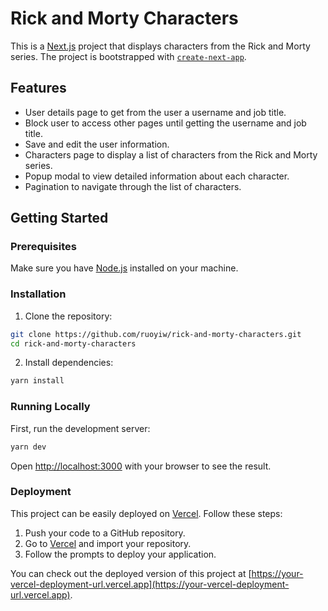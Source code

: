# Rick and Morty Characters

This is a [Next.js](https://nextjs.org) project that displays characters from the Rick and Morty series. The project is bootstrapped with [`create-next-app`](https://nextjs.org/docs/app/api-reference/cli/create-next-app).

## Features

- User details page to get from the user a username and job title.
- Block user to access other pages until getting the username and job title.
- Save and edit the user information.
- Characters page to display a list of characters from the Rick and Morty series.
- Popup modal to view detailed information about each character.
- Pagination to navigate through the list of characters.

## Getting Started

### Prerequisites

Make sure you have [Node.js](https://nodejs.org/) installed on your machine.

### Installation

1. Clone the repository:

```bash
git clone https://github.com/ruoyiw/rick-and-morty-characters.git
cd rick-and-morty-characters
```

2. Install dependencies:

```bash
yarn install
```

### Running Locally

First, run the development server:

```bash
yarn dev
```

Open [http://localhost:3000](http://localhost:3000) with your browser to see the result.

### Deployment

This project can be easily deployed on [Vercel](https://vercel.com). Follow these steps:

1. Push your code to a GitHub repository.
2. Go to [Vercel](https://vercel.com) and import your repository.
3. Follow the prompts to deploy your application.

You can check out the deployed version of this project at [https://your-vercel-deployment-url.vercel.app](https://your-vercel-deployment-url.vercel.app).
